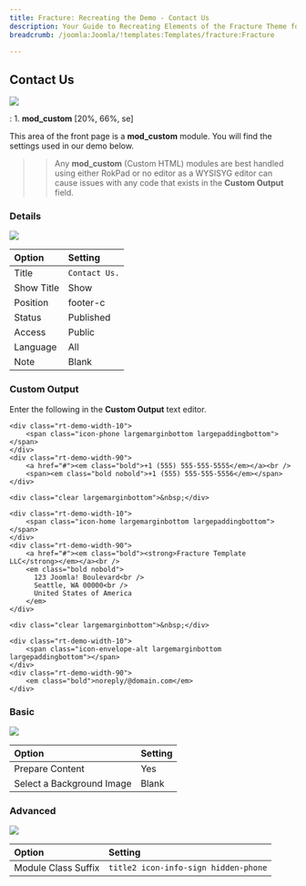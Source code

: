 ```yaml
---
title: Fracture: Recreating the Demo - Contact Us
description: Your Guide to Recreating Elements of the Fracture Theme for Joomla
breadcrumb: /joomla:Joomla/!templates:Templates/fracture:Fracture

---
```


Contact Us
-----
![][demo]

:   1. **mod_custom** [20%, 66%, se]

This area of the front page is a **mod_custom** module. You will find the settings used in our demo below.

>> Any **mod_custom** (Custom HTML) modules are best handled using either RokPad or no editor as a WYSISYG editor can cause issues with any code that exists in the **Custom Output** field.

### Details
![][demo2]

| Option     | Setting          |  
| :--------- | :--------------- |  
| Title      | `Contact Us.`    |  
| Show Title | Show             |  
| Position   | footer-c         |  
| Status     | Published        |  
| Access     | Public           |  
| Language   | All              |  
| Note       | Blank            |  

### Custom Output
Enter the following in the **Custom Output** text editor.

~~~
<div class="rt-demo-width-10">
	<span class="icon-phone largemarginbottom largepaddingbottom"></span>
</div>
<div class="rt-demo-width-90">
	<a href="#"><em class="bold">+1 (555) 555-555-5555</em></a><br />
	<span><em class="bold nobold">+1 (555) 555-555-5556</em></span>
</div>

<div class="clear largemarginbottom">&nbsp;</div>

<div class="rt-demo-width-10">
	<span class="icon-home largemarginbottom largepaddingbottom"></span>
</div>
<div class="rt-demo-width-90">
	<a href="#"><em class="bold"><strong>Fracture Template LLC</strong></em></a><br />
	<em class="bold nobold">
	  123 Joomla! Boulevard<br />
	  Seattle, WA 00000<br />
	  United States of America
	</em>
</div>

<div class="clear largemarginbottom">&nbsp;</div>

<div class="rt-demo-width-10">
	<span class="icon-envelope-alt largemarginbottom largepaddingbottom"></span>
</div>
<div class="rt-demo-width-90">
	<em class="bold">noreply/@domain.com</em>
</div>

~~~

### Basic
![][demo3]

| Option                    | Setting |  
| :------------------------ | :------ |  
| Prepare Content           | Yes     |  
| Select a Background Image | Blank   |

### Advanced
![][demo4]

| Option              | Setting                              |  
| :------------------ | :----------------------------------- |  
| Module Class Suffix | `title2 icon-info-sign hidden-phone` |   

[demo]: assets/demo_6.jpeg
[demo2]: assets/top_1.jpeg
[demo3]: assets/top_2.jpeg
[demo4]: assets/top_3.jpeg